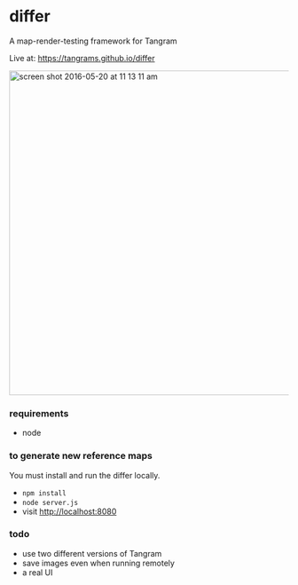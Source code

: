 # differ
A map-render-testing framework for Tangram

Live at: https://tangrams.github.io/differ

<img width="585" alt="screen shot 2016-05-20 at 11 13 11 am" src="https://cloud.githubusercontent.com/assets/459970/15432366/eb52b83c-1e7b-11e6-87fa-4bf1c7e0091d.png">

### requirements

- node

### to generate new reference maps

You must install and run the differ locally.

- `npm install`
- `node server.js`
- visit [http://localhost:8080](http://localhost:8080)

### todo

- use two different versions of Tangram
- save images even when running remotely
- a real UI
